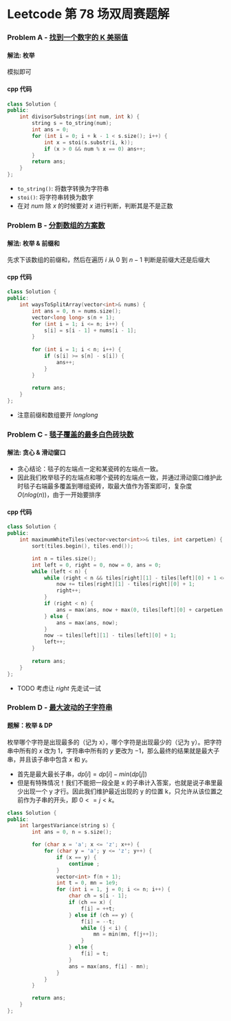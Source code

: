 # Leetcode 第 78 场双周赛题解

### Problem A - [找到一个数字的 K 美丽值](https://leetcode.cn/problems/find-the-k-beauty-of-a-number/)

#### 解法: 枚举
模拟即可
#### cpp 代码
```cpp
class Solution {
public:
    int divisorSubstrings(int num, int k) {
        string s = to_string(num);
        int ans = 0;
        for (int i = 0; i + k - 1 < s.size(); i++) {
            int x = stoi(s.substr(i, k));
            if (x > 0 && num % x == 0) ans++;
        }
        return ans;
    }
};
```

- `to_string()`: 将数字转换为字符串 
- `stoi()`: 将字符串转换为数字
- 在对 $num$ 除 $x$ 的时候要对 $x$ 进行判断，判断其是不是正数


### Problem B - [分割数组的方案数](https://leetcode.cn/problems/number-of-ways-to-split-array/)
#### 解法: 枚举 & 前缀和
先求下该数组的前缀和，然后在遍历 $i$ 从 0 到 $n - 1$ 判断是前缀大还是后缀大
#### cpp 代码
```cpp
class Solution {
public:
    int waysToSplitArray(vector<int>& nums) {
        int ans = 0, n = nums.size();
        vector<long long> s(n + 1);
        for (int i = 1; i <= n; i++) {
            s[i] = s[i - 1] + nums[i - 1];
        }
        
        for (int i = 1; i < n; i++) {
            if (s[i] >= s[n] - s[i]) {
                ans++;
            }
        }
        
        return ans;
    }
};
```

- 注意前缀和数组要开 $long long$
### Problem C - [毯子覆盖的最多白色砖块数](https://leetcode.cn/problems/maximum-white-tiles-covered-by-a-carpet/)
#### 解法: 贪心 & 滑动窗口
- 贪心结论：毯子的左端点一定和某瓷砖的左端点一致。
- 因此我们枚举毯子的左端点和哪个瓷砖的左端点一致，并通过滑动窗口维护此时毯子右端最多覆盖到哪组瓷砖，取最大值作为答案即可，复杂度 $O(nlog(n))$，由于一开始要排序
#### cpp 代码
```cpp
class Solution {
public:
    int maximumWhiteTiles(vector<vector<int>>& tiles, int carpetLen) {
        sort(tiles.begin(), tiles.end());

        int n = tiles.size();
        int left = 0, right = 0, now = 0, ans = 0;
        while (left < n) {
            while (right < n && tiles[right][1] - tiles[left][0] + 1 <= carpetLen) {
                now += tiles[right][1] - tiles[right][0] + 1;
                right++;
            }
            if (right < n) {
                ans = max(ans, now + max(0, tiles[left][0] + carpetLen - tiles[right][0]));
            } else {
                ans = max(ans, now);
            }
            now -= tiles[left][1] - tiles[left][0] + 1;
            left++;
        }
        
        return ans;
    }
};
```

- TODO 考虑让 $right$ 先走试一试

### Problem D - [最大波动的子字符串](https://leetcode.cn/problems/substring-with-largest-variance/)
#### 题解：枚举 & DP
枚举哪个字符是出现最多的（记为 x），哪个字符是出现最少的（记为 y）。把字符串中所有的 $x$ 改为 $1$，字符串中所有的 $y$ 更改为 $-1$，那么最终的结果就是最大子串，并且该子串中包含 $x$ 和 $y$。

- 首先是最大最长子串，$dp[i] = dp[i] - min(dp[j])$ 
- 但是有特殊情况！我们不能把一段全是 x 的子串计入答案，也就是说子串里最少出现一个 y 才行。因此我们维护最近出现的 y 的位置 k，只允许从该位置之前作为子串的开头，即 $0 <= j < k$。
```cpp
class Solution {
public:
    int largestVariance(string s) {
        int ans = 0, n = s.size();

        for (char x = 'a'; x <= 'z'; x++) {
            for (char y = 'a'; y <= 'z'; y++) {
                if (x == y) {
                    continue ;
                }
                vector<int> f(n + 1);
                int t = 0, mn = 1e9;
                for (int i = 1, j = 0; i <= n; i++) {
                    char ch = s[i - 1];
                    if (ch == x) {
                        f[i] = ++t;
                    } else if (ch == y) {
                        f[i] = --t;
                        while (j < i) {
                            mn = min(mn, f[j++]);
                        }
                    } else {
                        f[i] = t;
                    }
                    ans = max(ans, f[i] - mn);
                }
            }
        }

        return ans;
    }
};
```